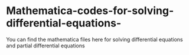 # Mathematica-codes-for-solving-differential-equations-
You can find the mathematica files here for solving differential equations and partial differential equations 
